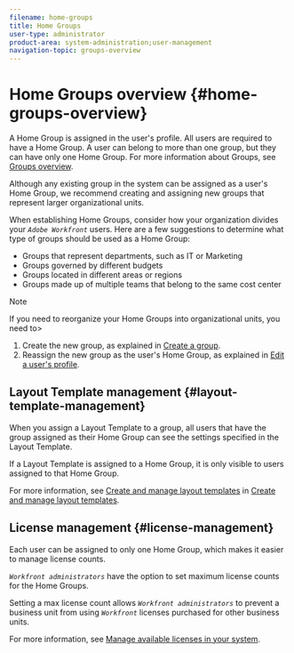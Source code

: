 ```yaml
---
filename: home-groups
title: Home Groups
user-type: administrator
product-area: system-administration;user-management
navigation-topic: groups-overview
---
```




# Home Groups overview {#home-groups-overview}

A Home Group is assigned in the user's profile. All users are required to have a Home Group. A user can belong to more than one group, but they can have only one Home Group. For more information about Groups, see [Groups overview](groups.md).


Although any existing group in the system can be assigned as a user's Home Group, we recommend creating and assigning new groups that represent larger organizational units.


When establishing Home Groups, consider how your organization divides your *`Adobe Workfront`* users. Here are a few suggestions to determine what type of groups should be used as a Home Group:



* Groups that represent departments, such as IT or Marketing
* Groups governed by different budgets
* Groups located in different areas or regions
* Groups made up of multiple teams that belong to the same cost center




>[!NOTE]
>
>If you need to reorganize your Home Groups into organizational units, you need to>
>
>
>1. Create the new group, as explained in [Create a group](create-a-group.md).
>1. Reassign the new group as the user's Home Group, as explained in [Edit a user's profile](edit-a-users-profile.md).
>
>





## Layout Template management {#layout-template-management}

When you assign a Layout Template to a group, all users that have the group assigned as their Home Group can see the settings specified in the Layout Template.


If a Layout Template is assigned to a Home Group, it is only visible to users assigned&nbsp;to that Home Group.


For more information, see [Create and manage layout templates](create-and-manage-layout-templates.md) in [Create and manage layout templates](create-and-manage-layout-templates.md).


## License management {#license-management}

Each user can be assigned to only one Home Group, which makes it easier to manage license counts.


*`Workfront administrators`* have the option to set maximum license counts for the Home Groups.


Setting a max license count allows *`Workfront administrators`* to prevent a business unit from using *`Workfront`* licenses purchased for other business units.


For more information, see [Manage available licenses in your system](manage-available-licenses-in-your-system.md).

